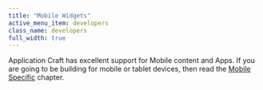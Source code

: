 ```yaml
---
title: "Mobile Widgets"
active_menu_item: developers
class_name: developers
full_width: true
---
```



Application Craft has excellent support for Mobile content and Apps. If you are going to be building for mobile or tablet devices, then read the [Mobile Specific](../../mobile-apps-sites/) chapter.

